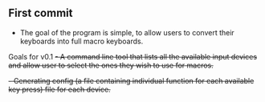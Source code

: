 
## First commit
- The goal of the program is simple, to allow users to convert their keyboards into full macro keyboards.


Goals for v0.1
~~- A command line tool that lists all the available input devices and allow user to select the ones they wish
to use for macros.~~ 

~~- Generating config (a file containing individual function for each available key press) file for each device.~~  
